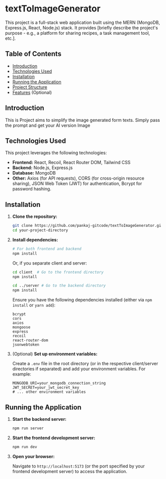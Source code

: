 # textToImageGenerator


This project is a full-stack web application built using the MERN (MongoDB, Express.js, React, Node.js) stack.  It provides [briefly describe the project's purpose - e.g., a platform for sharing recipes, a task management tool, etc.].

## Table of Contents

- [Introduction](#introduction)
- [Technologies Used](#technologies-used)
- [Installation](#installation)
- [Running the Application](#running-the-application)
- [Project Structure](#project-structure) 
- [Features](#features) (Optional)



## Introduction

This is Project aims to simplify the image generated form texts. Simply pass the prompt and get your AI version Image

## Technologies Used

This project leverages the following technologies:

*   **Frontend:** React, Recoil, React Router DOM, Tailwind CSS
*   **Backend:** Node.js, Express.js
*   **Database:** MongoDB
*   **Other:**  Axios (for API requests), CORS (for cross-origin resource sharing), JSON Web Token (JWT) for authentication, Bcrypt for password hashing.

## Installation

1.  **Clone the repository:**

    ```bash
    git clone https://github.com/pankaj-gitcode/textToImageGenerator.git  
    cd your-project-directory
    ```

2.  **Install dependencies:**

    ```bash
    # For both frontend and backend
    npm install
    ```

    Or, if you separate client and server:

    ```bash
    cd client  # Go to the frontend directory
    npm install

    cd ../server # Go to the backend directory
    npm install
    ```

    Ensure you have the following dependencies installed (either via `npm install` or `yarn add`):

    ```
    bcrypt
    cors
    axios
    mongoose
    express
    recoil
    react-router-dom
    jsonwebtoken
    ```

3. (Optional) **Set up environment variables:**

    Create a `.env` file in the root directory (or in the respective client/server directories if separated) and add your environment variables.  For example:

    ```
    MONGODB_URI=your_mongodb_connection_string
    JWT_SECRET=your_jwt_secret_key
    # ... other environment variables
    ```

## Running the Application

1.  **Start the backend server:**

    ```bash
    npm run server
    ```

2.  **Start the frontend development server:**

    ```bash
    npm run dev
    ```

3.  **Open your browser:**

    Navigate to `http://localhost:5173` (or the port specified by your frontend development server) to access the application.



